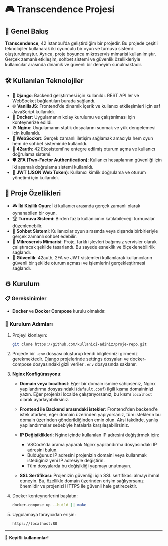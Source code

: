 # 🎮 **Transcendence Projesi**

## 🚀 **Genel Bakış**

**Transcendence**, 42 İstanbul’da geliştirdiğim bir projedir. Bu projede çeşitli teknolojiler kullanarak iki oyunculu bir oyun ve turnuva sistemi oluşturulmuştur. Ayrıca, proje boyunca mikroservis mimarisi kullanılmıştır. Gerçek zamanlı etkileşim, sohbet sistemi ve güvenlik özellikleriyle kullanıcılar arasında dinamik ve güvenli bir deneyim sunulmaktadır.

## 🛠️ **Kullanılan Teknolojiler**

- 🐍 **Django**: Backend geliştirmesi için kullanıldı. REST API'ler ve WebSocket bağlantıları burada sağlandı.
- 🌐 **VanillaJS**: Frontend'de dinamik içerik ve kullanıcı etkileşimleri için saf JavaScript kullanıldı.
- 🐳 **Docker**: Uygulamanın kolay kurulumu ve çalıştırılması için konteynerize edildi.
- ⚙️ **Nginx**: Uygulamanın statik dosyalarını sunmak ve yük dengelemesi için kullanıldı.
- 🔄 **WebSocket**: Gerçek zamanlı iletişim sağlamak amacıyla hem oyun hem de sohbet sisteminde kullanıldı.
- 🔑 **42auth**: 42 Ekosistemi'ne entegre edilmiş oturum açma ve kullanıcı doğrulama sistemi.
- 🛡️ **2FA (Two-Factor Authentication)**: Kullanıcı hesaplarının güvenliği için iki aşamalı doğrulama sistemi kullanıldı.
- 🧩 **JWT (JSON Web Token)**: Kullanıcı kimlik doğrulama ve oturum yönetimi için kullanıldı.

## 🎯 **Proje Özellikleri**

- 🎮 **İki Kişilik Oyun**: İki kullanıcı arasında gerçek zamanlı olarak oynanabilen bir oyun.
- 🏆 **Turnuva Sistemi**: Birden fazla kullanıcının katılabileceği turnuvalar düzenlenebilir.
- 💬 **Sohbet Sistemi**: Kullanıcılar oyun sırasında veya dışarıda birbirleriyle gerçek zamanlı sohbet edebilir.
- 🧩 **Mikroservis Mimarisi**: Proje, farklı işlevleri bağımsız servisler olarak çalıştıracak şekilde tasarlandı. Bu sayede esneklik ve ölçeklenebilirlik sağlandı.
- 🔐 **Güvenlik**: 42auth, 2FA ve JWT sistemleri kullanılarak kullanıcıların güvenli bir şekilde oturum açması ve işlemlerini gerçekleştirmesi sağlandı.

## ⚙️ **Kurulum**

### 📋 **Gereksinimler**

- **Docker** ve **Docker Compose** kurulu olmalıdır.

### 🚀 **Kurulum Adımları**

1. Projeyi klonlayın:
    ```bash
    git clone https://github.com/kullanici-adiniz/proje-repo.git
    ```
    
2. Projede bir `.env` dosyası oluşturup kendi bilgilerinizi girmeniz gerekmektedir. Django projelerinde settings dosyaları ve docker-compose dosyasındaki gizli veriler `.env` dosyasında saklanır.

3. **Nginx Konfigürasyonu**:

   - **Domain veya localhost**: Eğer bir domain ismine sahipseniz, Nginx yapılandırma dosyasındaki (`default.conf`) ilgili kısma domaininizi yazın. Eğer projenizi localde çalıştırıyorsanız, bu kısmı `localhost` olarak ayarlayabilirsiniz.

   - **Frontend ile Backend arasındaki istekler**: Frontend'den backend'e istek atarken, eğer domain üzerinden yapıyorsanız, tüm isteklerin bu domain üzerinden gönderildiğinden emin olun. Aksi takdirde, yanlış yapılandırmalar sebebiyle hatalarla karşılaşabilirsiniz.

   - **IP Değişiklikleri**: Nginx içinde kullanılan IP adresini değiştirmek için:
     - VSCode'da arama yaparak Nginx yapılandırma dosyasındaki IP adresini bulun.
     - Bulduğunuz IP adresini projenizin domaini veya kullanmak istediğiniz yeni IP adresiyle değiştirin.
     - Tüm dosyalarda bu değişikliği yapmayı unutmayın.
   
   - **SSL Sertifikası**: Projenizin güvenliği için SSL sertifikası almayı ihmal etmeyin. Bu, özellikle domain üzerinden erişim sağlıyorsanız önemlidir ve projenizi HTTPS ile güvenli hale getirecektir.

4. Docker konteynerlerini başlatın:
    ```bash
    docker-compose up --build || make
    ```

5. Uygulamaya tarayıcıdan erişin:
    ```
    https://localhost:80
    ```

---

🎉 **Keyifli kullanımlar!**
